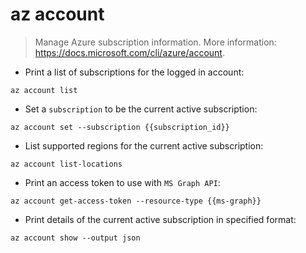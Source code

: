 # az account

> Manage Azure subscription information.
> More information: <https://docs.microsoft.com/cli/azure/account>.

- Print a list of subscriptions for the logged in account:

`az account list`

- Set a `subscription` to be the current active subscription:

`az account set --subscription {{subscription_id}}`

- List supported regions for the current active subscription:

`az account list-locations`

- Print an access token to use with `MS Graph API`:

`az account get-access-token --resource-type {{ms-graph}}`

- Print details of the current active subscription in specified format:

`az account show --output json`
